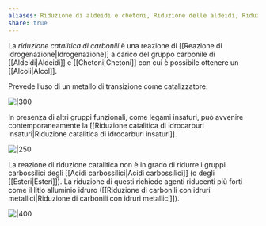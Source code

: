 ```yaml
---
aliases: Riduzione di aldeidi e chetoni, Riduzione delle aldeidi, Riduzione dei chetoni, Idrogenazione catalitica di carbonili, Idrogenazione catalitica di aldeidi e chetoni, Idrogenazione catalitica delle aldeidi, Idrogenazione catalitica dei chetoni,
share: true
---
```

La *riduzione catalitica di carbonili* è una reazione di [[Reazione di idrogenazione|Idrogenazione]] a carico del gruppo carbonile di [[Aldeidi|Aldeidi]] e [[Chetoni|Chetoni]] con cui è possibile ottenere un [[Alcoli|Alcol]].

Prevede l’uso di un metallo di transizione come catalizzatore.

![|300](a45df84861481681e3a593edfc7e6a34_MD5%201.png)

In presenza di altri gruppi funzionali, come legami insaturi, può avvenire contemporaneamente la [[Riduzione catalitica di idrocarburi insaturi|Riduzione catalitica di idrocarburi insaturi]].

![|250](91c90f6fcaa6d977dba287eb7c4d7cce_MD5%201.png)

La reazione di riduzione catalitica non è in grado di ridurre i gruppi carbossilici degli [[Acidi carbossilici|Acidi carbossilici]] (o degli [[Esteri|Esteri]]). La riduzione di questi richiede agenti riducenti più forti come il litio alluminio idruro ([[Riduzione di carbonili con idruri metallici|Riduzione di carbonili con idruri metallici]]).

![|400](riduzione-catalitica-acidi-osso-carbossilici.png)